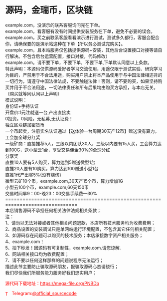 # 源码，金瑞币，区块链

example.com，没演示的联系客服询问完在下单。<br>example.com，看客服有没有时间提供安装服务在下单，避免不必要的误会。<br>example.com，买之前联系客服看看演示进行测试，测试多久都行，客服会配合你，请确保要的是演示站这种在下单【所以务必测试完购买】。<br>example.com，且本站服务仅包括提供源码+安装，其他后台设置接口对接等请自行解决。不包含后台运营配置，接口对接，代码修改）<br>example.com。请不要下单，不要下单，不要下单,下单默认同意以上条款。<br>特此声明：本源码仅供源码爱好者学习交流使用，用途仅限于测试实验、研究学习为目的，严禁用于不合法用途，购买用户禁止将本产品使用于与中国法律相违背的一切行为，请遵守中国法律法规，不要触碰法律！否则，请不要购买，如果坚持购买并用于不合法用途，一切法律责任和所有后果均由购买方承担，与本店无关。<br>（购买就等同认同以上声明）<br>模式说明：<br>身份证+手持认证<br>开盘价:1元注就送一台,产出直接卖<br>0投资，0风险，无私募,无认证费！<br>独立区块链加密货币<br>一个币起卖，注册实名认证通过【送体验一台周期30天产12币】赠送没有算力。<br>工会加全球分红奖<br>一级矿商：直接推荐5人，三级以内团队30人，三级以内要有15人买，工会算力达到100G，送小型云1台，享受交易佣金30%的全球分红<br>分享奖<br>直推10人要有5人购买，算力达到5赠送微型1台<br>直推20人要有10购买，算力达到100赠送小型1台<br>直推1代产出奖5%{没有烧伤}<br>微型云矿10个币，example.com,30天产15个币，算力增加1G<br>小型云100个币，example.com,60天150币<br>交易时间早9：00-晚23：00交易手续费—30%<br>===============================================================================<br>本店销售源码不承担任何相关法律法规相关条款；<br>注：<br>1、请勿以无法对接或者其他相关问题退款，本店所有技术服务均为收费费用；<br>2、商品设置的安装调试只是单网站运行环境配置，不包含其它任何相关配置；<br>3、如源码存在问题可以购买的技术服务；本店承接数字资产相关服务；<br>4、example.com！<br>5、拍下秒发！因源码有可复制性，example.com.请您谅解.<br>6、网站相关接口均为收费配置；<br>7、请不要以任何这样那样的问题说程序无法运行；<br>描述此节主要防止骗取源码朋友，报骗取源码心态请绕行；<br>我们尽快我们所服务能力服务好我们忠实用户；<br>


<p style="color: red;">源代码下载地址：<a href="https://mega-file.org/PNBDb" style="color: red;">https://mega-file.org/PNBDb</a></p><p style="color: red;"><img src="https://cdn-icons-png.flaticon.com/512/2111/2111646.png" alt="Telegram Icon" style="width: 16px; vertical-align: middle; margin-right: 5px;">Telegram:<a href="https://t.me/official_sourcecode" style="color: red;">@official_sourcecode</a></p>